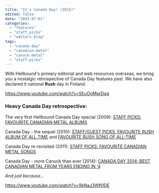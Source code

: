 ```yaml
---
title: "It's Canada Day! (2015)"
edited: false
date: "2015-07-01"
categories:
  - "features"
  - "staff_picks"
  - "editors_blog"
tags:
  - "canada-day"
  - "canadian-metal"
  - "canuck-metal"
  - "staff-picks"
---
```


With Hellbound's primary editorial and web resources overseas, we bring you a nostalgic retrospective of Canada Day features past. We have also declared it national **Rush** day in Finland.

https://www.youtube.com/watch?v=SEuOoMprDqg  

### Heavy Canada Day retrospective:

The very first Hellbound Canada Day special (2009): [STAFF PICKS: FAVOURITE CANADIAN METAL ALBUMS](https://hellbound.ca/2009/07/staff-picks-favourite-canadian-metal-albums/)

Canada Day - the sequel (2010): [STAFF/GUEST PICKS: FAVOURITE RUSH ALBUM OF ALL TIME](https://hellbound.ca/2010/07/staff-guest-picks-favourite-rush-album/) and [FAVOURITE RUSH SONG OF ALL-TIME](https://hellbound.ca/2010/07/staffguest-picks-favourite-rush-song-of-all-time/)

Canada Day re-revisited (2011): [STAFF PICKS: FAVOURITE CANADIAN METAL SONGS](https://hellbound.ca/2011/07/staff-picks-favourite-canadian-metal-songs/)

Canada Day - more Canuck than ever (2014): [CANADA DAY 2014: BEST CANADIAN METAL FROM YEARS ENDING IN '4](https://hellbound.ca/2014/06/canada-day-2014-best-canadian-metal-years-ending-4/)  

_And just because..._

https://www.youtube.com/watch?v=9kNaJ3WN1DE
